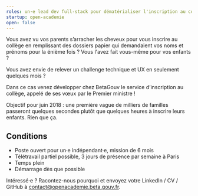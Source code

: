 ```yaml
---
roles: un·e lead dev full-stack pour dématérialiser l'inscription au collège
startup: open-academie
open: false
---
```


Vous avez vu vos parents s’arracher les cheveux pour vous inscrire au collège en remplissant des dossiers papier qui demandaient vos noms et prénoms pour la énième fois ? Vous l'avez fait vous-même pour vos enfants ?

Vous avez envie de relever un challenge technique et UX en seulement quelques mois ?

Dans ce cas venez développer chez BetaGouv le service d’inscription au collège, appelé de ses vœux par le Premier ministre !

Objectif pour juin 2018 : une première vague de milliers de familles passeront quelques secondes plutôt que quelques heures à inscrire leurs enfants. Rien que ça.

<!--more-->

## Conditions

- Poste ouvert pour un·e indépendant·e, mission de 6 mois
- Télétravail partiel possible, 3 jours de présence par semaine à Paris
- Temps plein
- Démarrage dès que possible

Intéressé·e ? Racontez-nous pourquoi et envoyez votre LinkedIn / CV / GitHub à [contact@openacademie.beta.gouv.fr](mailto:contact@openacademie.beta.gouv.fr).
